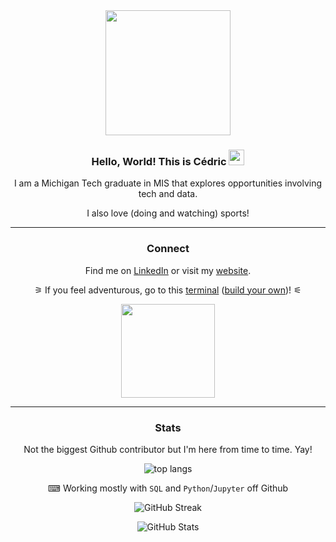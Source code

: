 <div id="header" align="center">
  <img src="https://media.giphy.com/media/NytMLKyiaIh6VH9SPm/giphy.gif" width="200"/>
</div>

<div id="body" align="center">
  
  ### Hello, World! This is Cédric <img src="https://media.giphy.com/media/hvRJCLFzcasrR4ia7z/giphy.gif" width="25">
  
  I am a Michigan Tech graduate in MIS that explores opportunities involving tech and data.
  
  I also love (doing and watching) sports!
  <hr>
  
  ### Connect
  Find me on [LinkedIn](https://www.linkedin.com/in/cedrickeller/) or visit my [website](https://cedrickeller.ch).
  
  ⚞ If you feel adventurous, go to this [terminal](https://terminal.cedrickeller.ch) ([build your own](https://github.com/Cveinnt/LiveTerm))! ⚟
  
  <img src="https://media.giphy.com/media/CuuSHzuc0O166MRfjt/giphy.gif" width="150"/>
  <hr>
</div>

<div id="stats" align="center">
  
  ### Stats
  
  Not the biggest Github contributor but I'm here from time to time. Yay!
  
  <p><img src="https://github-readme-stats.vercel.app/api/top-langs/?username=cedrickeller-cmd&hide_progress=true&theme=dark" alt="top langs"/></p>
  
  ⌨ Working mostly with `SQL` and `Python`/`Jupyter` off Github
  
  <p><img src="http://github-readme-streak-stats.herokuapp.com?user=cedrickeller-cmd&theme=dark" alt="GitHub Streak"/></p>
  
  <p><img src="https://github-readme-stats.vercel.app/api?username=cedrickeller-cmd&&rank_icon=github&theme=dark" alt="GitHub Stats"/></p>

</div>
